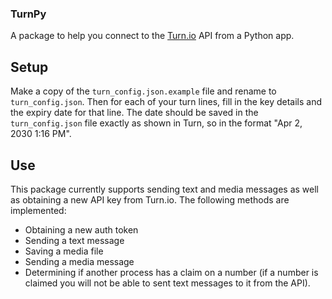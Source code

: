 ### TurnPy

A package to help you connect to the [Turn.io](https://whatsapp.turn.io/docs/category/turn-api) API from a Python app.

## Setup

Make a copy of the `turn_config.json.example` file and rename to `turn_config.json`. Then for each of your turn lines, fill in the key details and the expiry date for that line. The date should be saved in the `turn_config.json` file exactly as shown in Turn, so in the format "Apr 2, 2030 1:16 PM".

## Use

This package currently supports sending text and media messages as well as obtaining a new API key from Turn.io. The following methods are implemented:

* Obtaining a new auth token
* Sending a text message
* Saving a media file
* Sending a media message
* Determining if another process has a claim on a number (if a number is claimed you will not be able to sent text messages to it from the API).
